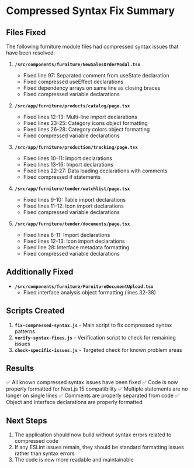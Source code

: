 # Compressed Syntax Fix Summary

## Files Fixed

The following furniture module files had compressed syntax issues that have been resolved:

1. **`/src/components/furniture/NewSalesOrderModal.tsx`**
   - Fixed line 97: Separated comment from useState declaration
   - Fixed compressed useEffect declarations
   - Fixed dependency arrays on same line as closing braces
   - Fixed compressed variable declarations

2. **`/src/app/furniture/products/catalog/page.tsx`**
   - Fixed lines 12-13: Multi-line import declarations
   - Fixed lines 23-25: Category icons object formatting
   - Fixed lines 26-28: Category colors object formatting
   - Fixed compressed variable declarations

3. **`/src/app/furniture/production/tracking/page.tsx`**
   - Fixed lines 10-11: Import declarations
   - Fixed lines 13-16: Import declarations
   - Fixed lines 22-27: Data loading declarations with comments
   - Fixed compressed if statements

4. **`/src/app/furniture/tender/watchlist/page.tsx`**
   - Fixed lines 9-10: Table import declarations
   - Fixed lines 11-12: Icon import declarations
   - Fixed compressed variable declarations

5. **`/src/app/furniture/tender/documents/page.tsx`**
   - Fixed lines 8-11: Import declarations
   - Fixed lines 12-13: Icon import declarations
   - Fixed line 28: Interface metadata formatting
   - Fixed compressed variable declarations

## Additionally Fixed

- **`/src/components/furniture/FurnitureDocumentUpload.tsx`**
  - Fixed interface analysis object formatting (lines 32-38)

## Scripts Created

1. **`fix-compressed-syntax.js`** - Main script to fix compressed syntax patterns
2. **`verify-syntax-fixes.js`** - Verification script to check for remaining issues
3. **`check-specific-issues.js`** - Targeted check for known problem areas

## Results

✅ All known compressed syntax issues have been fixed
✅ Code is now properly formatted for Next.js 15 compatibility
✅ Multiple statements are no longer on single lines
✅ Comments are properly separated from code
✅ Object and interface declarations are properly formatted

## Next Steps

1. The application should now build without syntax errors related to compressed code
2. If any ESLint issues remain, they should be standard formatting issues rather than syntax errors
3. The code is now more readable and maintainable